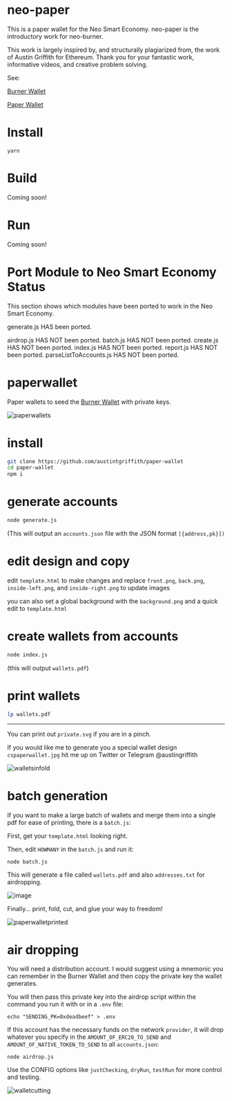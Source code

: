 # neo-paper

This is a paper wallet for the Neo Smart Economy. neo-paper is the introductory work for neo-burner.

This work is largely inspired by, and structurally plagiarized from, the work of Austin Griffith for Ethereum. Thank you for your fantastic work, informative videos, and creative problem solving.

See:

[Burner Wallet](https://github.com/austintgriffith/burner-wallet)

[Paper Wallet](https://github.com/austintgriffith/paper-wallet)


# Install

`yarn`

# Build

Coming soon!

# Run

Coming soon!

# Port Module to Neo Smart Economy Status

This section shows which modules have been ported to work in the Neo Smart Economy.

generate.js HAS been ported.

airdrop.js HAS NOT been ported.
batch.js HAS NOT been ported.
create.js HAS NOT been ported.
index.js HAS NOT been ported.
report.js HAS NOT been ported.
parseListToAccounts.js HAS NOT been ported.


# paperwallet
Paper wallets to seed the [Burner Wallet](https://github.com/austintgriffith/burner-wallet) with private keys.

![paperwallets](https://user-images.githubusercontent.com/2653167/51704894-6c7be780-1fd7-11e9-8bf9-09d9a55f6943.jpg)

# install
```bash
git clone https://github.com/austintgriffith/paper-wallet
cd paper-wallet
npm i
```



# generate accounts
```bash
node generate.js
```
(This will output an `accounts.json` file with the JSON format `[{address,pk}])`

# edit design and copy
edit `template.html` to make changes and replace `front.png`, `back.png`, `inside-left.png`, and `inside-right.png` to update images

you can also set a global background with the `background.png` and a quick edit to `template.html`

# create wallets from accounts
```bash
node index.js
```

(this will output `wallets.pdf`)

# print wallets
```bash
lp wallets.pdf
```

-------------------------

You can print out `private.svg` if you are in a pinch.

If you would like me to generate you a special wallet design `cspaperwallet.jpg` hit me up on Twitter or Telegram @austingriffith

![walletsinfold](https://user-images.githubusercontent.com/2653167/51705218-3ab75080-1fd8-11e9-9495-66458938d9f9.jpg)


# batch generation

If you want to make a large batch of wallets and merge them into a single pdf for ease of printing, there is a `batch.js`:

First, get your `template.html` looking right.

Then, edit `HOWMANY` in the `batch.js` and run it:
```
node batch.js
```
This will generate a file called `wallets.pdf` and also `addresses.txt` for airdropping.

![image](https://user-images.githubusercontent.com/2653167/55583840-18306a80-56e0-11e9-80ef-16d177b415fa.png)

Finally... print, fold, cut, and glue your way to freedom!

![paperwalletprinted](https://user-images.githubusercontent.com/2653167/55584775-48790880-56e2-11e9-93b6-4034c2b0ff5d.jpg)

# air dropping

You will need a distribution account. I would suggest using a mnemonic you can remember in the Burner Wallet and then copy the private key the wallet generates.

You will then pass this private key into the airdrop script within the command you run it with or in a `.env` file:

```
echo "SENDING_PK=0xdeadbeef" > .env
```

If this account has the necessary funds on the network `provider`, it will drop whatever you specify in the `AMOUNT_OF_ERC20_TO_SEND` and `AMOUNT_OF_NATIVE_TOKEN_TO_SEND` to all `accounts.json`:
```
node airdrop.js
```

Use the CONFIG options like `justChecking`, `dryRun`, `testRun` for more control and testing.

![walletcutting](https://user-images.githubusercontent.com/2653167/51705234-4440b880-1fd8-11e9-93ed-93338376cfdc.jpg)
